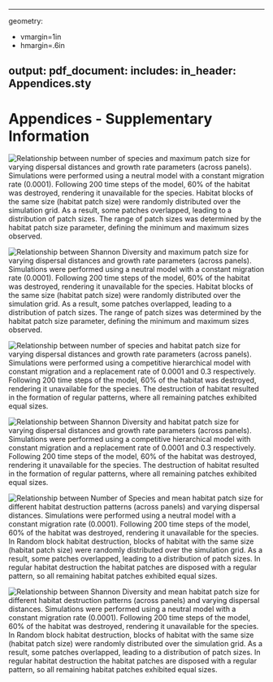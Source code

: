 
---
geometry:
 - vmargin=1in
 - hmargin=.6in

output:
  pdf_document: 
    includes:
      in_header: Appendices.sty
---
# Appendices - Supplementary Information

![Relationship between number of species and maximum patch size for varying dispersal distances and growth rate parameters  (across panels). Simulations were performed using a neutral model with a constant migration rate (0.0001). Following 200 time steps of the model, 60% of the habitat was destroyed, rendering it unavailable for the species. Habitat blocks of the same size (habitat patch size) were randomly distributed over the simulation grid. As a result, some patches overlapped, leading to a distribution of patch sizes. The range of patch sizes was determined by the habitat patch size parameter, defining the minimum and maximum sizes observed.](Figures/Species_MaxPatch_Dispersal_Lambda_block.png)

![Relationship between Shannon Diversity and maximum patch size for varying dispersal distances and growth rate parameters (across panels). Simulations were performed using a neutral model with a constant migration rate (0.0001). Following 200 time steps of the model, 60% of the habitat was destroyed, rendering it unavailable for the species. Habitat blocks of the same size (habitat patch size) were randomly distributed over the simulation grid. As a result, some patches overlapped, leading to a distribution of patch sizes. The range of patch sizes was determined by the habitat patch size parameter, defining the minimum and maximum sizes observed.](Figures/Shannon_MaxPatch_Dispersal_Lambda_block.png)


![Relationship between number of species and habitat patch size for varying dispersal distances and growth rate parameters  (across panels). Simulations were performed using a competitive hierarchical model with constant migration and a replacement rate of 0.0001 and 0.3 respectively. Following 200 time steps of the model, 60% of the habitat was destroyed, rendering it unavailable for the species. The destruction of habitat resulted in the formation of regular patterns, where all remaining patches exhibited equal sizes.](Figures/Hierarchical_Species_Dispersal_Lambda_regular.png)

![Relationship between Shannon Diversity and habitat patch size for varying dispersal distances and growth rate parameters  (across panels). Simulations were performed using a competitive hierarchical model with constant migration and a replacement rate of 0.0001 and 0.3 respectively. Following 200 time steps of the model, 60% of the habitat was destroyed, rendering it unavailable for the species. The destruction of habitat resulted in the formation of regular patterns, where all remaining patches exhibited equal sizes.](Figures/Hierarchical_Shannon_Dispersal_Lambda_regular.png)


![Relationship between Number of Species and mean habitat patch size for different habitat destruction patterns (across panels) and varying dispersal distances. Simulations were performed using a neutral model with a constant migration rate (0.0001). Following 200 time steps of the model, 60% of the habitat was destroyed, rendering it unavailable for the species. In Random block habitat destruction, blocks of habitat with the same size (habitat patch size) were randomly distributed over the simulation grid. As a result, some patches overlapped, leading to a distribution of patch sizes. In regular habitat destruction the habitat patches are disposed with a regular pattern, so all remaining habitat patches exhibited equal sizes.](Figures/AcrossLoss_Species_Dispersal_Lambda2.png)

![Relationship between Shannon Diversity and mean habitat patch size for different habitat destruction patterns (across panels) and varying dispersal distances. Simulations were performed using a neutral model with a constant migration rate (0.0001). Following 200 time steps of the model, 60% of the habitat was destroyed, rendering it unavailable for the species. In Random block habitat destruction, blocks of habitat with the same size (habitat patch size) were randomly distributed over the simulation grid. As a result, some patches overlapped, leading to a distribution of patch sizes. In regular habitat destruction the habitat patches are disposed with a regular pattern, so all remaining habitat patches exhibited equal sizes.](Figures/AcrossLoss_Shannon_Dispersal_Lambda2.png)